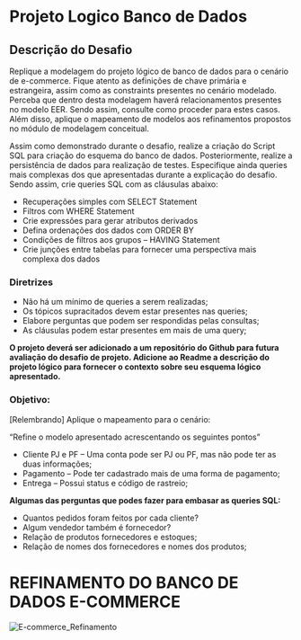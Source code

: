 # Projeto Logico Banco de Dados


## Descrição do Desafio
Replique a modelagem do projeto lógico de banco de dados para o cenário de e-commerce. Fique atento as definições de chave primária e estrangeira, assim como as constraints presentes no cenário modelado. Perceba que dentro desta modelagem haverá relacionamentos presentes no modelo EER. Sendo assim, consulte como proceder para estes casos. Além disso, aplique o mapeamento de modelos aos refinamentos propostos no módulo de modelagem conceitual.  

Assim como demonstrado durante o desafio, realize a criação do Script SQL para criação do esquema do banco de dados. Posteriormente, realize a persistência de dados para realização de testes. Especifique ainda queries mais complexas dos que apresentadas durante a explicação do desafio. Sendo assim, crie queries SQL com as cláusulas abaixo:

* Recuperações simples com SELECT Statement  
* Filtros com WHERE Statement  
* Crie expressões para gerar atributos derivados  
* Defina ordenações dos dados com ORDER BY  
* Condições de filtros aos grupos – HAVING Statement  
* Crie junções entre tabelas para fornecer uma perspectiva mais complexa dos dados  

### Diretrizes  
* Não há um mínimo de queries a serem realizadas;  
* Os tópicos supracitados devem estar presentes nas queries;  
* Elabore perguntas que podem ser respondidas pelas consultas;  
* As cláusulas podem estar presentes em mais de uma query;  
  
**O projeto deverá ser adicionado a um repositório do Github para futura avaliação do desafio de projeto. Adicione ao Readme a descrição do projeto lógico para fornecer o contexto sobre seu esquema lógico apresentado.**

### Objetivo:
[Relembrando] Aplique o mapeamento para o  cenário:  

“Refine o modelo apresentado acrescentando os seguintes pontos”

* Cliente PJ e PF – Uma conta pode ser PJ ou PF, mas não pode ter as duas informações;  
* Pagamento – Pode ter cadastrado mais de uma forma de pagamento;  
* Entrega – Possui status e código de rastreio;  

**Algumas das perguntas que podes fazer para embasar as queries SQL:**

* Quantos pedidos foram feitos por cada cliente?  
* Algum vendedor também é fornecedor?  
* Relação de produtos fornecedores e estoques;  
* Relação de nomes dos fornecedores e nomes dos produtos; 


# REFINAMENTO DO BANCO DE DADOS E-COMMERCE


![E-commerce_Refinamento](https://github.com/user-attachments/assets/9a16deee-197f-4614-ac24-7bde85b9c496)

